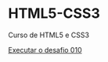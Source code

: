 # HTML5-CSS3
 Curso de HTML5 e CSS3

<a href="https://talitasdias.github.io/html5-css3/desafios/d010/android.html">Executar o desafio 010</a>